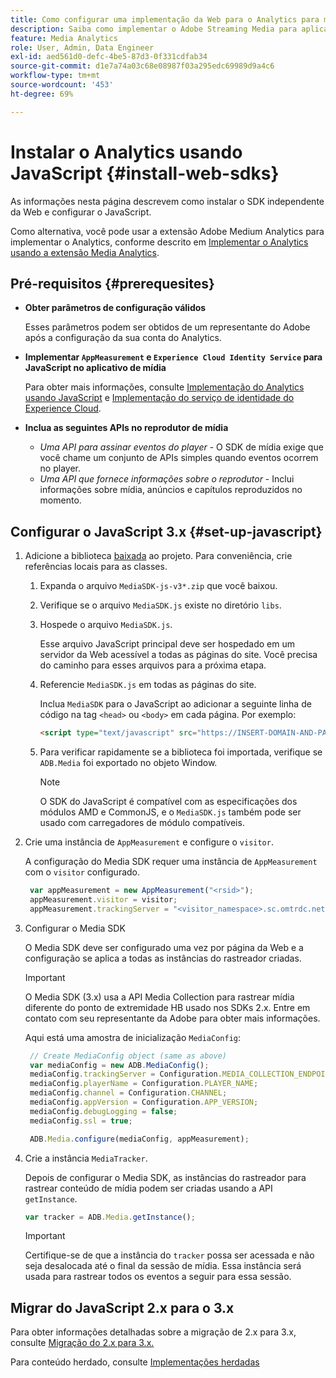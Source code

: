 ```yaml
---
title: Como configurar uma implementação da Web para o Analytics para mídia de streaming
description: Saiba como implementar o Adobe Streaming Media para aplicativos Web.
feature: Media Analytics
role: User, Admin, Data Engineer
exl-id: aed561d0-defc-4be5-87d3-0f331cdfab34
source-git-commit: d1e7a74a03c68e08987f03a295edc69989d9a4c6
workflow-type: tm+mt
source-wordcount: '453'
ht-degree: 69%

---
```


# Instalar o Analytics usando JavaScript {#install-web-sdks}

As informações nesta página descrevem como instalar o SDK independente da Web e configurar o JavaScript.

Como alternativa, você pode usar a extensão Adobe Medium Analytics para implementar o Analytics, conforme descrito em [Implementar o Analytics usando a extensão Media Analytics](/help/implementation/media-sdk/setup/web-implementation-tags.md).

## Pré-requisitos  {#prerequesites}

* **Obter parâmetros de configuração válidos**

   Esses parâmetros podem ser obtidos de um representante do Adobe após a configuração da sua conta do Analytics.

* **Implementar `AppMeasurement` e `Experience Cloud Identity Service` para JavaScript no aplicativo de mídia**

   Para obter mais informações, consulte [Implementação do Analytics usando JavaScript](https://experienceleague.adobe.com/docs/analytics/implementation/js/overview.html?lang=pt-BR) e [Implementação do serviço de identidade do Experience Cloud](https://experienceleague.adobe.com/docs/id-service/using/implementation/setup-analytics.html?lang=pt-BR).

* **Inclua as seguintes APIs no reprodutor de mídia**

   * *Uma API para assinar eventos do player* - O SDK de mídia exige que você chame um conjunto de APIs simples quando eventos ocorrem no player.
   * *Uma API que fornece informações sobre o reprodutor* - Inclui informações sobre mídia, anúncios e capítulos reproduzidos no momento.

## Configurar o JavaScript 3.x {#set-up-javascript}

1. Adicione a biblioteca [baixada](/help/getting-started/download-sdks.md) ao projeto. Para conveniência, crie referências locais para as classes.

   1. Expanda o arquivo `MediaSDK-js-v3*.zip` que você baixou.
   1. Verifique se o arquivo `MediaSDK.js` existe no diretório `libs`.

   1. Hospede o arquivo `MediaSDK.js`.

      Esse arquivo JavaScript principal deve ser hospedado em um servidor da Web acessível a todas as páginas do site. Você precisa do caminho para esses arquivos para a próxima etapa.

   1. Referencie `MediaSDK.js` em todas as páginas do site.

      Inclua `MediaSDK` para o JavaScript ao adicionar a seguinte linha de código na tag `<head>` ou `<body>` em cada página. Por exemplo:

      ```html
      <script type="text/javascript" src="https://INSERT-DOMAIN-AND-PATH-TO-CODE-HERE/MediaSDK.js"></script>
      ```

   1. Para verificar rapidamente se a biblioteca foi importada, verifique se `ADB.Media` foi exportado no objeto Window.

      >[!NOTE]
      >
      >O SDK do JavaScript é compatível com as especificações dos módulos AMD e CommonJS, e o `MediaSDK.js` também pode ser usado com carregadores de módulo compatíveis.

1. Crie uma instância de `AppMeasurement` e configure o `visitor`.

   A configuração do Media SDK requer uma instância de `AppMeasurement` com o `visitor` configurado.

   ```js
    var appMeasurement = new AppMeasurement("<rsid>");
    appMeasurement.visitor = visitor;
    appMeasurement.trackingServer = "<visitor_namespace>.sc.omtrdc.net";
   ```

1. Configurar o Media SDK

   O Media SDK deve ser configurado uma vez por página da Web e a configuração se aplica a todas as instâncias do rastreador criadas.

   >[!IMPORTANT]
   >
   > O Media SDK (3.x) usa a API Media Collection para rastrear mídia diferente do ponto de extremidade HB usado nos SDKs 2.x. Entre em contato com seu representante da Adobe para obter mais informações.

   Aqui está uma amostra de inicialização `MediaConfig`:

   ```js
    // Create MediaConfig object (same as above)
    var mediaConfig = new ADB.MediaConfig();
    mediaConfig.trackingServer = Configuration.MEDIA_COLLECTION_ENDPOINT;
    mediaConfig.playerName = Configuration.PLAYER_NAME;
    mediaConfig.channel = Configuration.CHANNEL;
    mediaConfig.appVersion = Configuration.APP_VERSION;
    mediaConfig.debugLogging = false;
    mediaConfig.ssl = true;
   
    ADB.Media.configure(mediaConfig, appMeasurement);
   ```

1. Crie a instância `MediaTracker`.

   Depois de configurar o Media SDK, as instâncias do rastreador para rastrear conteúdo de mídia podem ser criadas usando a API `getInstance`.

   ```js
   var tracker = ADB.Media.getInstance();
   ```

   >[!IMPORTANT]
   >
   >Certifique-se de que a instância do `tracker` possa ser acessada e não seja desalocada até o final da sessão de mídia. Essa instância será usada para rastrear todos os eventos a seguir para essa sessão.

## Migrar do JavaScript 2.x para o 3.x

Para obter informações detalhadas sobre a migração de 2.x para 3.x, consulte [Migração do 2.x para 3.x.](https://adobe-marketing-cloud.github.io/media-sdks/reference/javascript_3x/MigrationGuide.html)

Para conteúdo herdado, consulte [Implementações herdadas](/help/legacy/media-sdk/setup/setup-overview.md)
